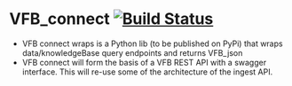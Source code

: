 # VFB_connect [![Build Status](https://travis-ci.org/VirtualFlyBrain/VFB_connect.svg?branch=master)](https://travis-ci.org/VirtualFlyBrain/VFB_connect)

  * VFB connect wraps is a Python lib (to be published on PyPi) that wraps data/knowledgeBase query endpoints and returns VFB_json
  * VFB connect will form the basis of a VFB REST API with a swagger interface.  This will re-use some of the architecture of the ingest API.
